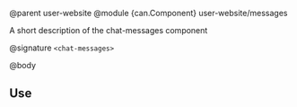 @parent user-website
@module {can.Component} user-website/messages <chat-messages>

A short description of the chat-messages component

@signature `<chat-messages>`

@body

## Use

